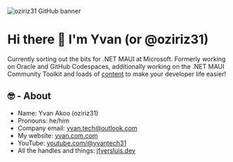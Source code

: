 <img src="https://media.licdn.com/dms/image/C4E16AQERwRKCxK7z6w/profile-displaybackgroundimage-shrink_350_1400/0/1649946220711?e=1687392000&v=beta&t=jZTq3SqMKGu7KiNz7OKhbkcoGTTv6FTGMo3G21c9LaM" alt="oziriz31 GitHub banner" />

# Hi there 👋 I'm Yvan (or @oziriz31)

<!--<a href="#">
  <img src="https://github-readme-stats.vercel.app/api?username=jfversluis&show_icons=true&count_private=true" alt="jfversluis GitHub stats" align="right" />
</a>-->

Currently sorting out the bits for .NET MAUI at Microsoft. Formerly working on Oracle and GitHub Codespaces, additionally working on the .NET MAUI Community Toolkit and loads of [content](https://www.youtube.com/@jfversluis) to make your developer life easier!

## 🤓 - About

- Name: Yvan Akoo (oziriz31)
- Pronouns: he/him
- Company email: yvan.tech@outlook.com 
- My website: [yvan.com.com](http://yvanakoo.com/)
- YouTube: [youtube.com/@yvantech31](https://www.youtube.com/@YvanTech31) 
- All the handles and things: [jfversluis.dev](https://jfversluis.dev)
